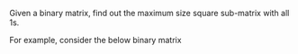 Given a binary matrix, find out the maximum size square sub-matrix with all 1s.

For example, consider the below binary matrix

      
